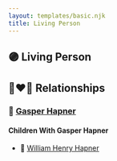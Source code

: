 ```yaml
---
layout: templates/basic.njk
title: Living Person
---
```

## 🟣 Living Person

## 👩‍❤️‍👨 Relationships

### 🔵 [Gasper Hapner](/people/9/920624)

#### Children With Gasper Hapner
* 🔵 [William Henry Hapner](/people/9/95017783)
